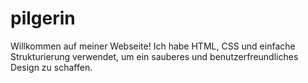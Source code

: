 # pilgerin
Willkommen auf meiner Webseite! Ich habe HTML, CSS und einfache Strukturierung verwendet, um ein sauberes und benutzerfreundliches Design zu schaffen.
